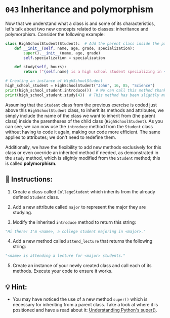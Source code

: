 # `043` Inheritance and polymorphism

Now that we understand what a class is and some of its characteristics, let's talk about two new concepts related to classes: inheritance and polymorphism. Consider the following example:

```py
class HighSchoolStudent(Student):  # Add the parent class inside the parenthesis
    def __init__(self, name, age, grade, specialization):
        super().__init__(name, age, grade)
        self.specialization = specialization

    def study(self, hours):
        return f"{self.name} is a high school student specializing in {self.specialization} and is studying for {hours} hours for exams."

# Creating an instance of HighSchoolStudent
high_school_student = HighSchoolStudent("John", 16, 85, "Science")
print(high_school_student.introduce())  # We can call this method thanks to inheritance 
print(high_school_student.study(4))  # This method has been slightly modified and now it returns a different string
```

Assuming that the `Student` class from the previous exercise is coded just above this `HighSchoolStudent` class, to inherit its methods and attributes, we simply include the name of the class we want to inherit from (the parent class) inside the parentheses of the child class (`HighSchoolStudent`). As you can see, we can now use the `introduce` method from the `Student` class without having to code it again, making our code more efficient. The same applies to attributes; we don't need to redefine them.

Additionally, we have the flexibility to add new methods exclusively for this class or even override an inherited method if needed, as demonstrated in the `study` method, which is slightly modified from the `Student` method; this is called **polymorphism**.

## 📝 Instructions:

1. Create a class called `CollegeStudent` which inherits from the already defined `Student` class.

2. Add a new attribute called `major` to represent the major they are studying.

3. Modify the inherited `introduce` method to return this string:

```py
"Hi there! I'm <name>, a college student majoring in <major>."
```

4. Add a new method called `attend_lecture` that returns the following string:

```py
"<name> is attending a lecture for <major> students."
```

5. Create an instance of your newly created class and call each of its methods. Execute your code to ensure it works.

## 💡 Hint:

+ You may have noticed the use of a new method `super()` which is necessary for inheriting from a parent class. Take a look at where it is positioned and have a read about it: [Understanding Python's super()](https://realpython.com/python-super/).
